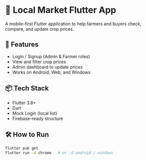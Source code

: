 # 🌾 Local Market Flutter App

A mobile-first Flutter application to help farmers and buyers check, compare, and update crop prices.

## 🚀 Features

- Login / Signup (Admin & Farmer roles)
- View and filter crop prices
- Admin dashboard to update prices
- Works on Android, Web, and Windows

## 📦 Tech Stack

- Flutter 3.8+
- Dart
- Mock Login (local list)
- Firebase-ready structure

## 🛠 How to Run

```bash
flutter pub get
flutter run -d chrome   # or -d android / windows
